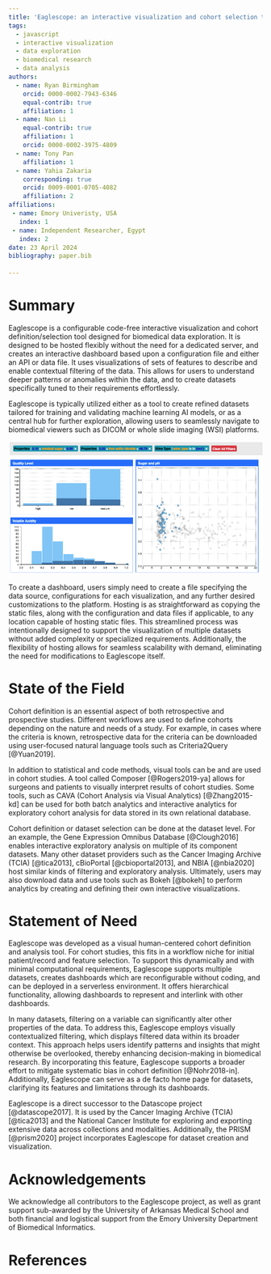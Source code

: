 ```yaml
---
title: 'Eaglescope: an interactive visualization and cohort selection tool for biomedical data exploration.'
tags:
  - javascript
  - interactive visualization
  - data exploration
  - biomedical research
  - data analysis
authors:
  - name: Ryan Birmingham
    orcid: 0000-0002-7943-6346
    equal-contrib: true
    affiliation: 1
  - name: Nan Li
    equal-contrib: true
    affiliation: 1
    orcid: 0000-0002-3975-4809
  - name: Tony Pan
    affiliation: 1
  - name: Yahia Zakaria
    corresponding: true
    orcid: 0009-0001-0705-4082
    affiliation: 2
affiliations:
 - name: Emory Univeristy, USA
   index: 1
 - name: Independent Researcher, Egypt
   index: 2
date: 23 April 2024
bibliography: paper.bib

---
```


# Summary

Eaglescope is a configurable code-free interactive visualization and cohort definition/selection tool designed for biomedical data exploration. It is designed to be hosted flexibly without the need for a dedicated server, and creates an interactive dashboard based upon a configuration file and either an API or data file. It uses visualizations of sets of features to describe and enable contextual filtering of the data. This allows for users to understand deeper patterns or anomalies within the data, and to create datasets specifically tuned to their requirements effortlessly.

Eaglescope is typically utilized either as a tool to create refined datasets tailored for training and validating machine learning AI models, or as a central hub for further exploration, allowing users to seamlessly navigate to biomedical viewers such as DICOM or whole slide imaging (WSI) platforms.

![Interactive Contextual Visualizations](./ContextualVis.png)

To create a dashboard, users simply need to create a file specifying the data source, configurations for each visualization, and any further desired customizations to the platform. Hosting is as straightforward as copying the static files, along with the configuration and data files if applicable, to any location capable of hosting static files. This streamlined process was intentionally designed to support the visualization of multiple datasets without added complexity or specialized requirements. Additionally, the flexibility of hosting allows for seamless scalability with demand, eliminating the need for modifications to Eaglescope itself.

# State of the Field

Cohort definition is an essential aspect of both retrospective and prospective studies. Different workflows are used to define cohorts depending on the nature and needs of a study. For example, in cases where the criteria is known, retrospective data for the criteria can be downloaded using user-focused natural language tools such as Criteria2Query [@Yuan2019]. 

In addition to statistical and code methods, visual tools can be and are used in cohort studies. A tool called Composer [@Rogers2019-ya] allows for surgeons and patients to visually interpret results of cohort studies. Some tools, such as CAVA (Cohort Analysis via Visual Analytics) [@Zhang2015-kd] can be used for both batch analytics and interactive analytics for exploratory cohort analysis for data stored in its own relational database.

Cohort definition or dataset selection can be done at the dataset level. For an example, the Gene Expression Omnibus Database [@Clough2016] enables interactive exploratory analysis on multiple of its component datasets. Many other dataset providers such as the Cancer Imaging Archive (TCIA) [@tica2013], cBioPortal [@cbioportal2013], and NBIA [@nbia2020] host similar kinds of filtering and exploratory analysis. Ultimately, users may also download data and use tools such as Bokeh [@bokeh] to perform analytics by creating and defining their own interactive visualizations.

# Statement of Need

Eaglescope was developed as a visual human-centered cohort definition and analysis tool. For cohort studies, this fits in a workflow niche for initial patient/record and feature selection. To support this dynamically and with minimal computational requirements, Eaglescope supports multiple datasets, creates dashboards which are reconfigurable without coding, and can be deployed in a serverless environment. It offers hierarchical functionality, allowing dashboards to represent and interlink with other dashboards.

In many datasets, filtering on a variable can significantly alter other properties of the data. To address this, Eaglescope employs visually contextualized filtering, which displays filtered data within its broader context. This approach helps users identify patterns and insights that might otherwise be overlooked, thereby enhancing decision-making in biomedical research. By incorporating this feature, Eaglescope supports a broader effort to mitigate systematic bias in cohort definition [@Nohr2018-in]. Additionally, Eaglescope can serve as a de facto home page for datasets, clarifying its features and limitations through its dashboards.

Eaglescope is a direct successor to the Datascope project [@datascope2017]. It is used by the Cancer Imaging Archive (TCIA) [@tica2013] and the National Cancer Institute for exploring and exporting extensive data across collections and modalities. Additionally, the PRISM [@prism2020] project incorporates Eaglescope for dataset creation and visualization.

# Acknowledgements

We acknowledge all contributors to the Eaglescope project, as well as grant support sub-awarded by the University of Arkansas Medical School and both financial and logistical support from the Emory University Department of Biomedical Informatics.

# References

